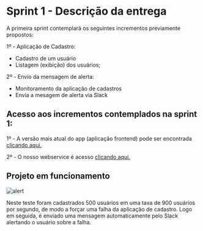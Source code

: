 # Sprint 1 - Descrição da entrega

A primeira sprint contemplará os seguintes incrementos previamente propostos:

1º - Aplicação de Cadastro: 
- Cadastro de um usuário
- Listagem (exibição) dos usuários;


2º - Envio da mensagem de alerta:

- Monitoramento da aplicação de cadastros
- Envia a mesagem de alerta via Slack 


## Acesso aos incrementos contemplados na sprint 1:

1º - A versão mais atual do app (aplicação frontend) pode ser encontrada [clicando aqui.](https://github.com/Orbit-API/orbit-web)

2º - O nosso webservice é acesso [clicando aqui.](https://github.com/Orbit-API/orbit-webservice)

## Projeto em funcionamento


![alert](https://user-images.githubusercontent.com/56441318/163734168-803857bf-4493-4e8d-abe8-92a007f580fa.gif)

Neste teste foram cadastrados 500 usuários em uma taxa de 900 usuários por segundo, de modo a forçar uma falha da aplicação de cadastro. Logo em seguida, é enviado uma mensagem automaticamente pelo Slack alertando o usuário sobre a falha.
